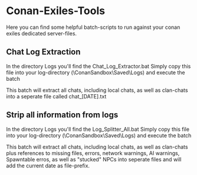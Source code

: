 # Conan-Exiles-Tools

Here you can find some helpful batch-scripts to run against your conan exiles dedicated server-files.

## Chat Log Extraction

In the directory Logs you'll find the Chat_Log_Extractor.bat
Simply copy this file into your log-directory (\ConanSandbox\Saved\Logs) and execute the batch

This batch will extract all chats, including local chats, as well as clan-chats into a seperate file called chat_[DATE].txt

## Strip all information from logs

In the directory Logs you'll find the Log_Splitter_All.bat
Simply copy this file into your log-directory (\ConanSandbox\Saved\Logs) and execute the batch

This batch will extract all chats, including local chats, as well as clan-chats plus references to missing files, errors, network warnings, AI warnings, Spawntable erros, as well as "stucked" NPCs into seperate files and will add the current date as file-prefix.